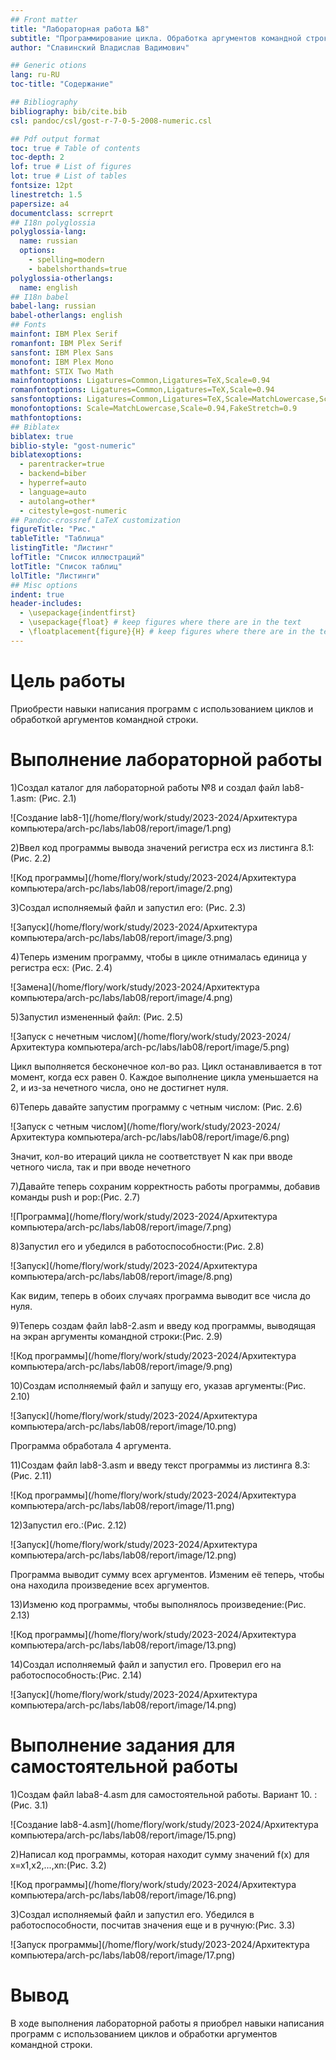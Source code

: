 ```yaml
---
## Front matter
title: "Лабораторная работа №8"
subtitle: "Программирование цикла. Обработка аргументов командной строки."
author: "Славинский Владислав Вадимович"

## Generic otions
lang: ru-RU
toc-title: "Содержание"

## Bibliography
bibliography: bib/cite.bib
csl: pandoc/csl/gost-r-7-0-5-2008-numeric.csl

## Pdf output format
toc: true # Table of contents
toc-depth: 2
lof: true # List of figures
lot: true # List of tables
fontsize: 12pt
linestretch: 1.5
papersize: a4
documentclass: scrreprt
## I18n polyglossia
polyglossia-lang:
  name: russian
  options:
	- spelling=modern
	- babelshorthands=true
polyglossia-otherlangs:
  name: english
## I18n babel
babel-lang: russian
babel-otherlangs: english
## Fonts
mainfont: IBM Plex Serif
romanfont: IBM Plex Serif
sansfont: IBM Plex Sans
monofont: IBM Plex Mono
mathfont: STIX Two Math
mainfontoptions: Ligatures=Common,Ligatures=TeX,Scale=0.94
romanfontoptions: Ligatures=Common,Ligatures=TeX,Scale=0.94
sansfontoptions: Ligatures=Common,Ligatures=TeX,Scale=MatchLowercase,Scale=0.94
monofontoptions: Scale=MatchLowercase,Scale=0.94,FakeStretch=0.9
mathfontoptions:
## Biblatex
biblatex: true
biblio-style: "gost-numeric"
biblatexoptions:
  - parentracker=true
  - backend=biber
  - hyperref=auto
  - language=auto
  - autolang=other*
  - citestyle=gost-numeric
## Pandoc-crossref LaTeX customization
figureTitle: "Рис."
tableTitle: "Таблица"
listingTitle: "Листинг"
lofTitle: "Список иллюстраций"
lotTitle: "Список таблиц"
lolTitle: "Листинги"
## Misc options
indent: true
header-includes:
  - \usepackage{indentfirst}
  - \usepackage{float} # keep figures where there are in the text
  - \floatplacement{figure}{H} # keep figures where there are in the text
---
```


# Цель работы

Приобрести навыки написания программ с использованием циклов и обработкой аргументов командной строки.

# Выполнение лабораторной работы

1)Создал каталог для лабораторной работы №8 и создал файл lab8-1.asm: (Рис. 2.1)
 
![Создание lab8-1](/home/flory/work/study/2023-2024/Архитектура компьютера/arch-pc/labs/lab08/report/image/1.png)

2)Ввел код программы вывода значений регистра ecx из листинга 8.1: (Рис. 2.2)

![Код программы](/home/flory/work/study/2023-2024/Архитектура компьютера/arch-pc/labs/lab08/report/image/2.png)

3)Создал исполняемый файл и запустил его: (Рис. 2.3)

![Запуск](/home/flory/work/study/2023-2024/Архитектура компьютера/arch-pc/labs/lab08/report/image/3.png)

4)Теперь изменим программу, чтобы в цикле отнималась единица у регистра ecx: (Рис. 2.4)

![Замена](/home/flory/work/study/2023-2024/Архитектура компьютера/arch-pc/labs/lab08/report/image/4.png)

5)Запустил измененный файл: (Рис. 2.5)

![Запуск с нечетным числом](/home/flory/work/study/2023-2024/Архитектура компьютера/arch-pc/labs/lab08/report/image/5.png)

Цикл выполняется бесконечное кол-во раз. Цикл останавливается в тот момент, когда ecx равен 0. Каждое выполнение цикла уменьшается на 2, и из-за нечетного числа, оно не достигнет нуля.

6)Теперь давайте запустим программу с четным числом: (Рис. 2.6)

![Запуск с четным числом](/home/flory/work/study/2023-2024/Архитектура компьютера/arch-pc/labs/lab08/report/image/6.png)

Значит, кол-во итераций цикла не соответствует N как при вводе четного числа, так и при вводе нечетного 

7)Давайте теперь сохраним корректность работы программы, добавив команды push и pop:(Рис. 2.7)

![Программа](/home/flory/work/study/2023-2024/Архитектура компьютера/arch-pc/labs/lab08/report/image/7.png)

8)Запустил его и убедился в работоспособности:(Рис. 2.8)

![Запуск](/home/flory/work/study/2023-2024/Архитектура компьютера/arch-pc/labs/lab08/report/image/8.png)

Как видим, теперь в обоих случаях программа выводит все числа до нуля. 

9)Теперь создам файл lab8-2.asm и введу код программы, выводящая на экран аргументы командной строки:(Рис. 2.9)

![Код программы](/home/flory/work/study/2023-2024/Архитектура компьютера/arch-pc/labs/lab08/report/image/9.png)

10)Создам исполняемый файл и запущу его, указав аргументы:(Рис. 2.10)

![Запуск](/home/flory/work/study/2023-2024/Архитектура компьютера/arch-pc/labs/lab08/report/image/10.png)

Программа обработала 4 аргумента. 

11)Создам файл lab8-3.asm и введу текст программы из листинга 8.3:(Рис. 2.11)

![Код программы](/home/flory/work/study/2023-2024/Архитектура компьютера/arch-pc/labs/lab08/report/image/11.png)

12)Запустил его.:(Рис. 2.12) 

![Запуск](/home/flory/work/study/2023-2024/Архитектура компьютера/arch-pc/labs/lab08/report/image/12.png)

Программа выводит сумму всех аргументов. Изменим её теперь, чтобы она находила произведение всех аргументов.
 
13)Изменю код программы, чтобы выполнялось произведение:(Рис. 2.13)

![Код программы](/home/flory/work/study/2023-2024/Архитектура компьютера/arch-pc/labs/lab08/report/image/13.png)

14)Создал исполняемый файл и запустил его. Проверил его на работоспособность:(Рис. 2.14)

![Запуск](/home/flory/work/study/2023-2024/Архитектура компьютера/arch-pc/labs/lab08/report/image/14.png)


# Выполнение задания для самостоятельной работы

1)Создам файл laba8-4.asm для самостоятельной работы. Вариант 10. :(Рис. 3.1)

![Создание lab8-4.asm](/home/flory/work/study/2023-2024/Архитектура компьютера/arch-pc/labs/lab08/report/image/15.png)

2)Написал код программы, которая находит сумму значений f(x) для x=x1,x2,...,xn:(Рис. 3.2)

![Код программы](/home/flory/work/study/2023-2024/Архитектура компьютера/arch-pc/labs/lab08/report/image/16.png)

3)Создал исполняемый файл и запустил его. Убедился в работоспособности, посчитав значения еще и в ручную:(Рис. 3.3)

![Запуск программы](/home/flory/work/study/2023-2024/Архитектура компьютера/arch-pc/labs/lab08/report/image/17.png)

# Вывод

В ходе выполнения лабораторной работы я приобрел навыки написания программ с использованием циклов и обработки аргументов командной строки.

